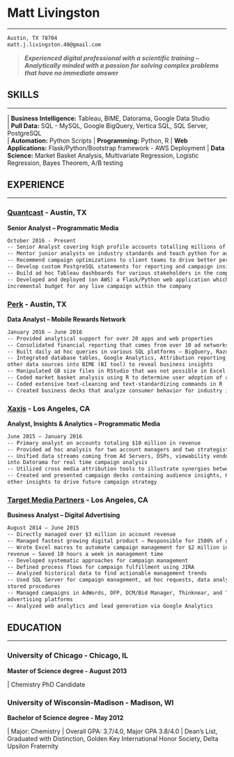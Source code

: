# Matt Livingston 
---
```markdown 
Austin, TX 78704
matt.j.livingston.40@gmail.com
```
>_**Experienced digital professional with a scientific training – Analytically minded with a passion for solving complex problems that have no immediate answer**_

## SKILLS
---

| **Business Intelligence:** Tableau, BIME, Datorama, Google Data Studio  
| **Pull Data:** SQL - MySQL, Google BigQuery, Vertica SQL, SQL Server, PostgreSQL  
| **Automation:** Python Scripts
| **Programming:** Python, R
| **Web Applications:** Flask/Python/Bootstrap framework - AWS Deployment
| **Data Science:** Market Basket Analysis, Multivariate Regression, Logistic Regression, Bayes Theorem, A/B testing  

## EXPERIENCE
---
### [Quantcast](https://www.quantcast.com/) - Austin, TX 
**Senior Analyst – Programmatic Media**
```markdown 
October 2016 - Present
-- Senior Analyst covering high profile accounts totalling millions of dollars a quarter
-- Mentor junior analysts on industry standards and teach python for automation purposes 
-- Recommend campaign optimizations to client teams to drive better performance  
-- Develop custom PostgreSQL statements for reporting and campaign insights  
-- Build ad hoc Tableau dashboards for various stakeholders in the company  
-- Developed and deployed (on AWS) a Flask/Python web application which predicts performance at 
incremental budget for any live campaign within the company 
```
### [Perk](https://perk.com/) - Austin, TX  
**Data Analyst – Mobile Rewards Network**
```markdown
January 2016 – June 2016
-- Provided analytical support for over 20 apps and web properties 
-- Consolidated financial reporting that comes from over 10 ad networks 
-- Built daily ad hoc queries in various SQL platforms – BigQuery, RazorSQL, and MySQL
-- Integrated database tables, Google Analytics, Attribution reporting, Google Sheets and 
other data sources into BIME (BI tool) to reveal business insights
-- Manipulated GB size files in RStudio that was not possible in Excel 
-- Coded market basket analysis using R to determine user adoption of apps
-- Coded extensive text-cleaning and text-standardizing commands in R
-- Created business decks that analyze consumer behavior for industry insights
```
### [Xaxis](https://www.xaxis.com/) - Los Angeles, CA  
**Analyst, Insights & Analytics – Programmatic Media**
```markdown
June 2015 – January 2016
-- Primary analyst on accounts totaling $10 million in revenue
-- Provided ad hoc analysis for two account managers and two strategists
-- Unified data streams coming from Ad Servers, DSPs, viewability vendors, and Salesforce 
into Datorama for real time campaign analysis
-- Utilized cross media attribution tools to illustrate synergies between various channels
-- Created and presented campaign decks containing audience insights, KPI analyses, and 
other insights to drive future campaign strategy
```
### [Target Media Partners](https://www.targetmediapartners.com/) - Los Angeles, CA  
**Business Analyst – Digital Advertising**
```markdown
August 2014 – June 2015
-- Directly managed over $3 million in account revenue    
-- Managed fastest growing digital product – Responsible for 1500% of growth
-- Wrote Excel macros to automate campaign management for $2 million in account 
revenue – Saved 10 hours a week in management time
-- Developed systematic approaches for campaign management 
-- Defined process flows for campaign fulfillment using JIRA
-- Analyzed historical data to find actionable management trends
-- Used SQL Server for campaign management, ad hoc requests, data analysis, and 
stored procedures  
-- Managed campaigns in AdWords, DFP, DCM/Bid Manager, Thinknear, and TubeMogul 
advertising platforms
-- Analyzed web analytics and lead generation via Google Analytics 
```
## EDUCATION
---
### University of Chicago - Chicago, IL
**Master of Science degree - August 2013**

| Chemistry PhD Candidate

### University of Wisconsin-Madison - Madison, WI 
**Bachelor of Science degree - May 2012**

| Major: Chemistry
| Overall GPA: 3.7/4.0, Major GPA 3.8/4.0
| Dean’s List, Graduated with Distinction, Golden Key International Honor Society, Delta Upsilon Fraternity

